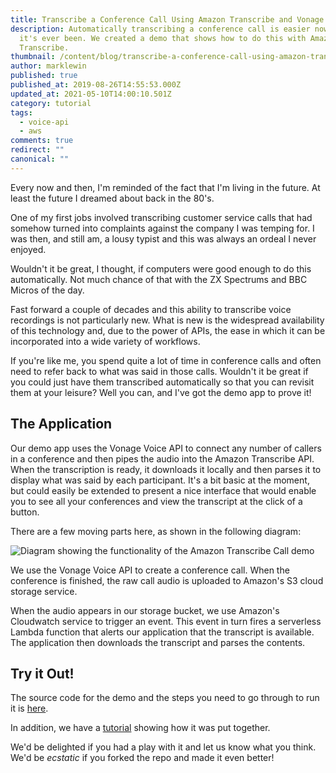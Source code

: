 ```yaml
---
title: Transcribe a Conference Call Using Amazon Transcribe and Vonage
description: Automatically transcribing a conference call is easier now than
  it's ever been. We created a demo that shows how to do this with Amazon
  Transcribe.
thumbnail: /content/blog/transcribe-a-conference-call-using-amazon-transcribe-dr/Blog_Transcribe_Conference-Call_1200x600.png
author: marklewin
published: true
published_at: 2019-08-26T14:55:53.000Z
updated_at: 2021-05-10T14:00:10.501Z
category: tutorial
tags:
  - voice-api
  - aws
comments: true
redirect: ""
canonical: ""
---
```

Every now and then, I'm reminded of the fact that I'm living in the future. At least the future I dreamed about back in the 80's.

One of my first jobs involved transcribing customer service calls that had somehow turned into complaints against the company I was temping for. I was then, and still am, a lousy typist and this was always an ordeal I never enjoyed.

Wouldn't it be great, I thought, if computers were good enough to do this automatically. Not much chance of that with the ZX Spectrums and BBC Micros of the day.

Fast forward a couple of decades and this ability to transcribe voice recordings is not particularly new. What is new is the widespread availability of this technology and, due to the power of APIs, the ease in which it can be incorporated into a wide variety of workflows.

If you're like me, you spend quite a lot of time in conference calls and often need to refer back to what was said in those calls. Wouldn't it be great if you could just have them transcribed automatically so that you can revisit them at your leisure? Well you can, and I've got the demo app to prove it!

## The Application

Our demo app uses the Vonage Voice API to connect any number of callers in a conference and then pipes the audio into the Amazon Transcribe API. When the transcription is ready, it downloads it locally and then parses it to display what was said by each participant. It's a bit basic at the moment, but could easily be extended to present a nice interface that would enable you to see all your conferences and view the transcript at the click of a button.

There are a few moving parts here, as shown in the following diagram:

![Diagram showing the functionality of the Amazon Transcribe Call demo](/content/blog/transcribe-a-conference-call-using-amazon-transcribe-and-vonage/amazon-transcribe-call-diag.png "Diagram showing the functionality of the Amazon Transcribe Call demo")

We use the Vonage Voice API to create a conference call. When the conference is finished, the raw call audio is uploaded to Amazon's S3 cloud storage service.

When the audio appears in our storage bucket, we use Amazon's Cloudwatch service to trigger an event. This event in turn fires a serverless Lambda function that alerts our application that the transcript is available. The application then downloads the transcript and parses the contents.

## Try it Out!

The source code for the demo and the steps you need to go through to run it is [here](https://github.com/Nexmo/amazon-transcribe-call). 

In addition, we have a [tutorial](https://developer.nexmo.com/use-cases/trancribe-amazon-api) showing how it was put together.

We'd be delighted if you had a play with it and let us know what you think. We'd be *ecstatic* if you forked the repo and made it even better!
